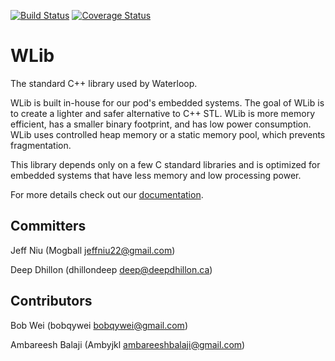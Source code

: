 [![Build Status](https://travis-ci.org/waterloop/waterloop-wlib.svg?branch=master)](https://travis-ci.org/waterloop/waterloop-wlib)
[![Coverage Status](https://coveralls.io/repos/github/waterloop/waterloop-wlib/badge.svg?branch=master)](https://coveralls.io/github/waterloop/waterloop-wlib?branch=master)

# WLib

The standard C++ library used by Waterloop. 

WLib is built in-house for our pod's embedded systems. The goal of WLib is to create a lighter and safer alternative to C++ STL. WLib is more memory efficient, has a smaller binary footprint, and has low power consumption. WLib uses controlled heap memory or a static memory pool, which prevents fragmentation.

This library depends only on a few C standard libraries and is optimized for embedded systems that have less memory and low processing power.

For more details check out our [documentation](https://waterloop.github.io/wlib/).

## Committers

Jeff Niu (Mogball [jeffniu22@gmail.com](mailto:jeffniu22@gmail.com))

Deep Dhillon (dhillondeep [deep@deepdhillon.ca](mailto:deep@deepdhillon.ca))

## Contributors

Bob Wei (bobqywei [bobqywei@gmail.com](mailto:bobqywei@gmail.com))

Ambareesh Balaji (Ambyjkl [ambareeshbalaji@gmail.com](mailto:ambareeshbalaji@gmail.com))

